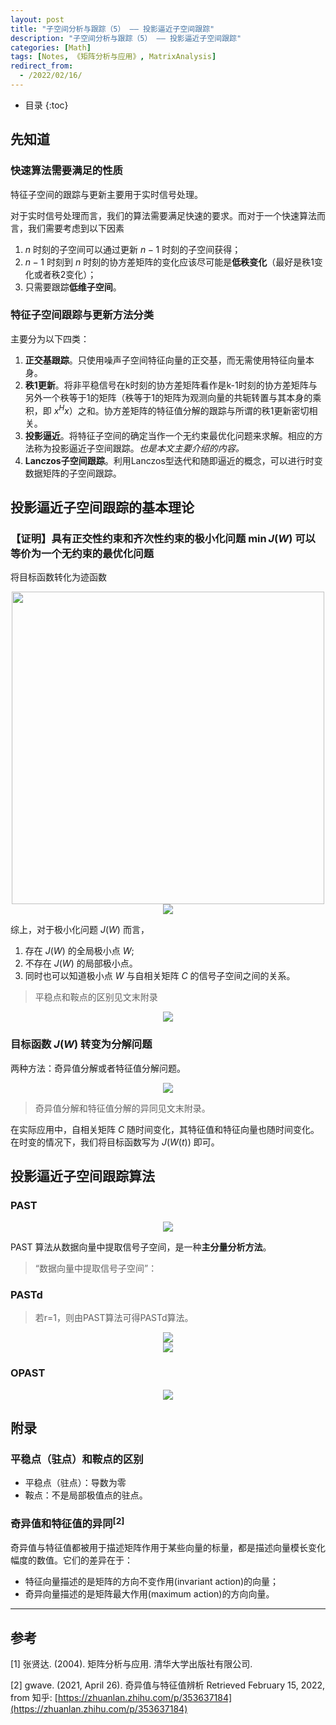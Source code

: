 ```yaml
---
layout: post
title: "子空间分析与跟踪（5） —— 投影逼近子空间跟踪"
description: "子空间分析与跟踪（5） —— 投影逼近子空间跟踪"
categories: [Math]
tags: [Notes, 《矩阵分析与应用》, MatrixAnalysis]
redirect_from:
  - /2022/02/16/
---
```


<head>
    <script src="https://cdn.mathjax.org/mathjax/latest/MathJax.js?config=TeX-AMS-MML_HTMLorMML" type="text/javascript"></script>
    <script type="text/x-mathjax-config">
        MathJax.Hub.Config({
            tex2jax: {
            skipTags: ['script', 'noscript', 'style', 'textarea', 'pre'],
            inlineMath: [['$','$']]
            }
        });
    </script>
</head>

- 目录
{:toc}

<!-- # 投影逼近子空间跟踪 -->

## 先知道

### 快速算法需要满足的性质

特征子空间的跟踪与更新主要用于实时信号处理。

对于实时信号处理而言，我们的算法需要满足快速的要求。而对于一个快速算法而言，我们需要考虑到以下因素

1. $n$ 时刻的子空间可以通过更新 $n-1$ 时刻的子空间获得；
2. $n-1$ 时刻到 $n$ 时刻的协方差矩阵的变化应该尽可能是**低秩变化**（最好是秩1变化或者秩2变化）；
3. 只需要跟踪**低维子空间**。

### 特征子空间跟踪与更新方法分类

主要分为以下四类：

1. **正交基跟踪**。只使用噪声子空间特征向量的正交基，而无需使用特征向量本身。
2. **秩1更新**。将非平稳信号在k时刻的协方差矩阵看作是k-1时刻的协方差矩阵与另外一个秩等于1的矩阵（秩等于1的矩阵为观测向量的共轭转置与其本身的乘积，即 $x^Hx$）之和。协方差矩阵的特征值分解的跟踪与所谓的秩1更新密切相关。
3. **投影逼近**。将特征子空间的确定当作一个无约束最优化问题来求解。相应的方法称为投影逼近子空间跟踪。_也是本文主要介绍的内容。_
4. **Lanczos子空间跟踪**。利用Lanczos型迭代和随即逼近的概念，可以进行时变数据矩阵的子空间跟踪。

## 投影逼近子空间跟踪的基本理论

### 【证明】具有正交性约束和齐次性约束的极小化问题 $\min J(W)$ 可以等价为一个无约束的最优化问题

将目标函数转化为迹函数

<div align=center><img src="https://cdn.jsdelivr.net/gh/AuthurWhywait/images/F19D7BF2A8017BC6DED4887CCEA454CA.png" width="500"/></div>

<div align=center><img src="https://cdn.jsdelivr.net/gh/AuthurWhywait/images/20220215211242.png"/></div>

综上，对于极小化问题 $J(W)$ 而言，

1. 存在 $J(W)$ 的全局极小点 $W$;
2. 不存在 $J(W)$ 的局部极小点。
3. 同时也可以知道极小点 $W$ 与自相关矩阵 $C$ 的信号子空间之间的关系。

> 平稳点和鞍点的区别见文末附录

<div align=center><img src="https://cdn.jsdelivr.net/gh/AuthurWhywait/images/20220215213312.png"/></div>

### 目标函数 $J(W)$ 转变为分解问题

两种方法：奇异值分解或者特征值分解问题。

<div align=center><img src="https://cdn.jsdelivr.net/gh/AuthurWhywait/images/20220215213542.png"/></div>

> 奇异值分解和特征值分解的异同见文末附录。

在实际应用中，自相关矩阵 $C$ 随时间变化，其特征值和特征向量也随时间变化。在时变的情况下，我们将目标函数写为 $J(W(t))$ 即可。

## 投影逼近子空间跟踪算法

### PAST

<div align=center><img src="https://cdn.jsdelivr.net/gh/AuthurWhywait/images/20220215214414.png"/></div>

PAST 算法从数据向量中提取信号子空间，是一种**主分量分析方法**。

> “数据向量中提取信号子空间”：

### PASTd

> 若r=1，则由PAST算法可得PASTd算法。

<div align=center><img src="https://cdn.jsdelivr.net/gh/AuthurWhywait/images/20220215214513.png"/></div>

<div align=center><img src="https://cdn.jsdelivr.net/gh/AuthurWhywait/images/20220215214526.png"/></div>

### OPAST

<div align=center><img src="https://cdn.jsdelivr.net/gh/AuthurWhywait/images/20220215220251.png"/></div>

<!-- <div align=center><img src=""/></div>
$^{[n]}$ -->

## 附录

### 平稳点（驻点）和鞍点的区别

- 平稳点（驻点）：导数为零
- 鞍点：不是局部极值点的驻点。

### 奇异值和特征值的异同$^{[2]}$

奇异值与特征值都被用于描述矩阵作用于某些向量的标量，都是描述向量模长变化幅度的数值。它们的差异在于：

- 特征向量描述的是矩阵的方向不变作用(invariant action)的向量；
- 奇异向量描述的是矩阵最大作用(maximum action)的方向向量。

---

## 参考

[1] 张贤达. (2004). 矩阵分析与应用. 清华大学出版社有限公司.

[2] gwave. (2021, April 26). 奇异值与特征值辨析 Retrieved February 15, 2022, from 知乎: [https://zhuanlan.zhihu.com/p/353637184](https://zhuanlan.zhihu.com/p/353637184)
